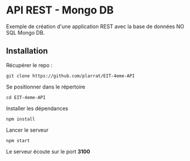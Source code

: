 # API REST - Mongo DB

Exemple de création d'une application REST avec la base de données NO SQL Mongo DB.

## Installation

Récupérer le repo : 

`git clone https://github.com/plarrat/EIT-4eme-API`

Se positionner dans le répertoire

`cd EIT-4eme-API`

Installer les dépendances

`npm install`

Lancer le serveur

`npm start`

Le serveur écoute sur le port **3100**